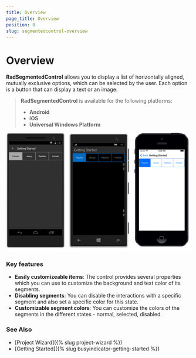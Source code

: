 ```yaml
---
title: Overview
page_title: Overview
position: 0
slug: segmentedcontrol-overview
---
```


# Overview

**RadSegmentedControl** allows you to display a list of horizontally aligned, mutually exclusive options, which can be selected by the user. Each option is a button that can display a text or an image.

> **RadSegmentedControl** is available for the following platforms:
> - **Android**
> - **iOS**
> - **Universal Windows Platform**

![RadSegmentedControl example](images/segmentcontrol-overview-0.png) 

### Key features

- **Easily customizeable items**: The control provides several properties which you can use to customize the background and text color of its segments.
- **Disabling segments**: You can disable the interactions with a specific segment and also set a specific color for this state.
- **Customizable segment colors**: You can customize the colors of the segments in the different states - normal, selected, disabled.

### See Also

- [Project Wizard]({% slug project-wizard %})
- [Getting Started]({% slug busyindicator-getting-started %})